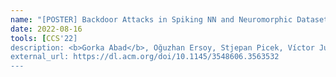 ```yaml
---
name: "[POSTER] Backdoor Attacks in Spiking NN and Neuromorphic Datasets"
date: 2022-08-16
tools: [CCS'22]
description: <b>Gorka Abad</b>, Oğuzhan Ersoy, Stjepan Picek, Víctor Julio Ramírez-Durán, Aitor Urbieta
external_url: https://dl.acm.org/doi/10.1145/3548606.3563532
---
```


